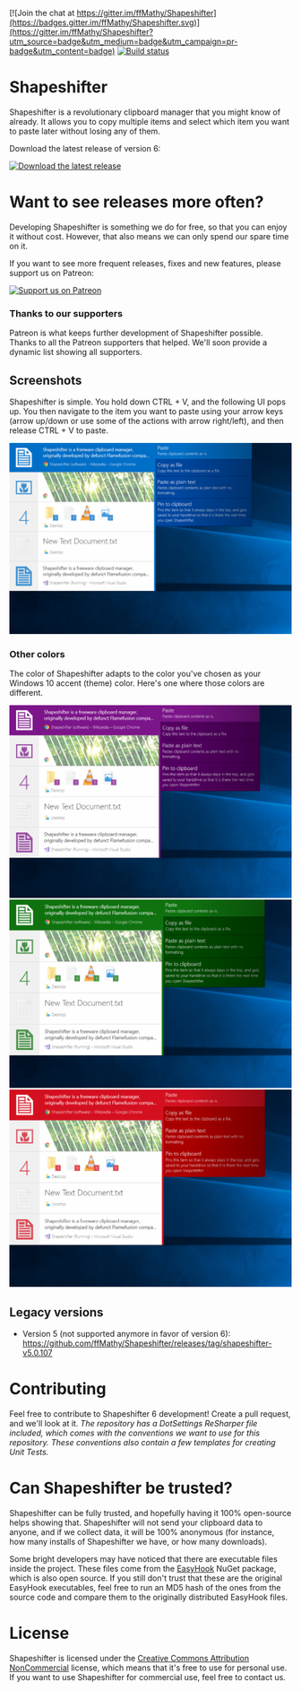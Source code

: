 [![Join the chat at https://gitter.im/ffMathy/Shapeshifter](https://badges.gitter.im/ffMathy/Shapeshifter.svg)](https://gitter.im/ffMathy/Shapeshifter?utm_source=badge&utm_medium=badge&utm_campaign=pr-badge&utm_content=badge)
[![Build status](https://ci.appveyor.com/api/projects/status/hnhqpn0rwcsvccng/branch/master?svg=true)](https://ci.appveyor.com/project/ffMathy/shapeshifter/branch/master)

# Shapeshifter
Shapeshifter is a revolutionary clipboard manager that you might know of already. It allows you to copy multiple items and select which item you want to paste later without losing any of them.

Download the latest release of version 6:  

[![Download the latest release](https://i.imgur.com/9or42mi.png)](https://github.com/ffMathy/Shapeshifter/releases/latest)

# Want to see releases more often?
Developing Shapeshifter is something we do for free, so that you can enjoy it without cost. However, that also means we can only spend our spare time on it. 

If you want to see more frequent releases, fixes and new features, please support us on Patreon:  

[![Support us on Patreon](https://i.imgur.com/hNXgdNI.png)](https://www.patreon.com/flamefusion/overview)

### Thanks to our supporters
Patreon is what keeps further development of Shapeshifter possible. Thanks to all the Patreon supporters that helped. We'll soon provide a dynamic list showing all supporters.

## Screenshots
Shapeshifter is simple. You hold down CTRL + V, and the following UI pops up. You then navigate to the item you want to paste using your arrow keys (arrow up/down or use some of the actions with arrow right/left), and then release CTRL + V to paste.

![Holding down CTRL shows this UI](/assets/screenshots/blue.PNG)

### Other colors
The color of Shapeshifter adapts to the color you've chosen as your Windows 10 accent (theme) color. Here's one where those colors are different.

![Holding down CTRL and V shows this UI](/assets/screenshots/purple.PNG)
![Holding down CTRL and V shows this UI](/assets/screenshots/green.PNG)
![Holding down CTRL and V shows this UI](/assets/screenshots/red.PNG)

## Legacy versions

- Version 5 (not supported anymore in favor of version 6):
https://github.com/ffMathy/Shapeshifter/releases/tag/shapeshifter-v5.0.107

# Contributing
Feel free to contribute to Shapeshifter 6 development! Create a pull request, and we'll look at it. *The repository has a DotSettings ReSharper file included, which comes with the conventions we want to use for this repository. These conventions also contain a few templates for creating Unit Tests.*

# Can Shapeshifter be trusted?
Shapeshifter can be fully trusted, and hopefully having it 100% open-source helps showing that. Shapeshifter will not send your clipboard data to anyone, and if we collect data, it will be 100% anonymous (for instance, how many installs of Shapeshifter we have, or how many downloads).

Some bright developers may have noticed that there are executable files inside the project. These files come from the [EasyHook](https://easyhook.github.io) NuGet package, which is also open source. If you still don't trust that these are the original EasyHook executables, feel free to run an MD5 hash of the ones from the source code and compare them to the originally distributed EasyHook files.

# License
Shapeshifter is licensed under the
[Creative Commons Attribution NonCommercial](https://tldrlegal.com/license/creative-commons-attribution-noncommercial-(cc-nc)) license, which means that it's free to use
for personal use.
If you want to use Shapeshifter for commercial use, feel free to contact us.

